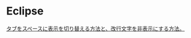 # Eclipse

[タブをスペースに表示を切り替える方法と、改行文字を非表示にする方法。](http://blog.codebook-10000.com/entry/20130614/1371225429)
